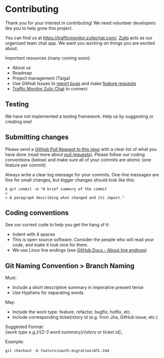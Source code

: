 # Contributing

Thank you for your interest in contributing! We need volunteer developers like you to help grow this project.

You can find us at https://trafficmonitor.zulipchat.com/, [Zulip](https://zulip.com/) acts as our organized team chat app. We want you working on things you are excited about.

Important resources (many coming soon):
- About us
- Roadmap
- Project management (Taiga)
- Use GitHub Issues to [report bugs](https://github.com/glossyio/traffic-monitor/issues/new?assignees=&labels=&projects=&template=bug_report.md&title=) and make [feature requests](https://github.com/glossyio/traffic-monitor/issues/new?assignees=&labels=&projects=&template=feature_request.md&title=)
- [Traffic Monitor Zulic Chat](https://trafficmonitor.zulipchat.com/) to connect

## Testing

We have not implemented a testing framework. Help us by suggesting or creating one!  

## Submitting changes

Please send a [GitHub Pull Request to this repo](https://github.com/glossyio/traffic-monitor/compare) with a clear list of what you have done (read more about [pull requests](http://help.github.com/pull-requests/)). Please follow our coding conventions (below) and make sure all of your commits are atomic (one feature per commit).

Always write a clear log message for your commits. One-line messages are fine for small changes, but bigger changes should look like this:

    $ git commit -m "A brief summary of the commit
    > 
    > A paragraph describing what changed and its impact."


## Coding conventions
See our current code to help you get the hang of it:
- Indent with 4 spaces
- This is open source software. Consider the people who will read your code, and make it look nice for them.
- We use Linux line endings (see [GitHub Docs - About line endings](https://docs.github.com/en/get-started/getting-started-with-git/configuring-git-to-handle-line-endings))

## Git Naming Convention > Branch Naming

Must:
- Include a short descriptive summary in imperative present tense
- Use Hyphens for separating words

May:
- Include the work type: feature, refactor, bugfix, hotfix, etc.
- Include corresponding ticket/story id (e.g. from Jira, GitHub issue, etc.)

Suggested Format:   
*{work type e.g.}/{2-3 word summary}/{story or ticket id}_*

Example:
```git
git checkout -b feature/oauth-migration/ATL-244
```
